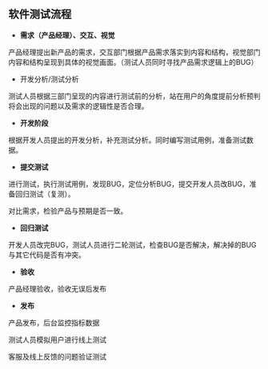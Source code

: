 ## 软件测试流程



- **需求（产品经理）、交互、视觉**

产品经理提出新产品的需求，交互部门根据产品需求落实到内容和结构，视觉部门内容和结构呈现到具体的视觉画面。（测试人员同时寻找产品需求逻辑上的BUG）

- 开发分析/测试分析

测试人员根据三部门呈现的内容进行测试前的分析，站在用户的角度提前分析预判将会出现的问题以及需求的逻辑性是否合理。

- **开发阶段**

根据开发人员提出的开发分析，补充测试分析。同时编写测试用例，准备测试数据。

- **提交测试**

进行测试，执行测试用例，发现BUG，定位分析BUG，提交开发人员改BUG，准备回归测试（复测）。

对比需求，检验产品与预期是否一致。

- **回归测试**

开发人员改完BUG，测试人员进行二轮测试，检查BUG是否解决，解决掉的BUG与其它代码是否有冲突。

- **验收**

产品经理验收，验收无误后发布

- **发布**

产品发布，后台监控指标数据

测试人员模拟用户进行线上测试

客服及线上反馈的问题验证测试